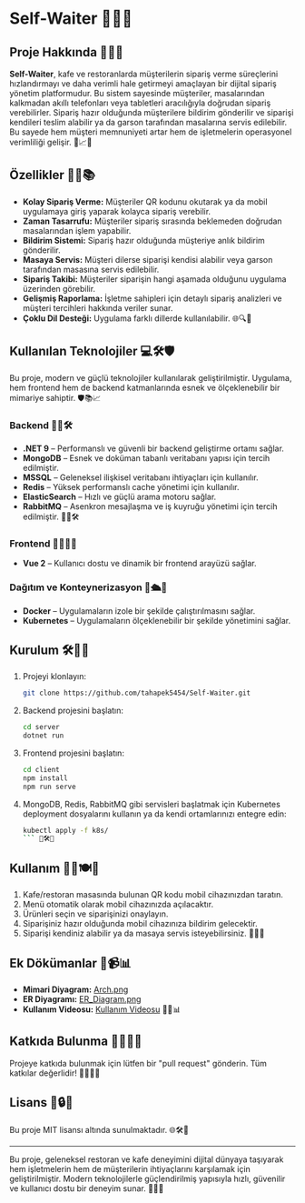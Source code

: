 # Self-Waiter 🌟🎉🌟

## Proje Hakkında 🚀🌟🚀

**Self-Waiter**, kafe ve restoranlarda müşterilerin sipariş verme süreçlerini hızlandırmayı ve daha verimli hale getirmeyi amaçlayan bir dijital sipariş yönetim platformudur. Bu sistem sayesinde müşteriler, masalarından kalkmadan akıllı telefonları veya tabletleri aracılığıyla doğrudan sipariş verebilirler. Sipariş hazır olduğunda müşterilere bildirim gönderilir ve siparişi kendileri teslim alabilir ya da garson tarafından masalarına servis edilebilir. Bu sayede hem müşteri memnuniyeti artar hem de işletmelerin operasyonel verimliliği gelişir. 🚀📈💡

## Özellikler 🔧😃📚

- **Kolay Sipariş Verme:** Müşteriler QR kodunu okutarak ya da mobil uygulamaya giriş yaparak kolayca sipariş verebilir.
- **Zaman Tasarrufu:** Müşteriler sipariş sırasında beklemeden doğrudan masalarından işlem yapabilir.
- **Bildirim Sistemi:** Sipariş hazır olduğunda müşteriye anlık bildirim gönderilir.
- **Masaya Servis:** Müşteri dilerse siparişi kendisi alabilir veya garson tarafından masasına servis edilebilir.
- **Sipariş Takibi:** Müşteriler siparişin hangi aşamada olduğunu uygulama üzerinden görebilir.
- **Gelişmiş Raporlama:** İşletme sahipleri için detaylı sipariş analizleri ve müşteri tercihleri hakkında veriler sunar.
- **Çoklu Dil Desteği:** Uygulama farklı dillerde kullanılabilir. 🌐🔍🎨

## Kullanılan Teknolojiler 💻🛠️🛡️

Bu proje, modern ve güçlü teknolojiler kullanılarak geliştirilmiştir. Uygulama, hem frontend hem de backend katmanlarında esnek ve ölçeklenebilir bir mimariye sahiptir. 🛡️📚📈

### Backend 🔎💡🛠️

- **.NET 9** – Performanslı ve güvenli bir backend geliştirme ortamı sağlar.
- **MongoDB** – Esnek ve doküman tabanlı veritabanı yapısı için tercih edilmiştir.
- **MSSQL** – Geleneksel ilişkisel veritabanı ihtiyaçları için kullanılır.
- **Redis** – Yüksek performanslı cache yönetimi için kullanılır.
- **ElasticSearch** – Hızlı ve güçlü arama motoru sağlar.
- **RabbitMQ** – Asenkron mesajlaşma ve iş kuyruğu yönetimi için tercih edilmiştir. 🧱📡🛠️

### Frontend 👨‍💻🌐🔧

- **Vue 2** – Kullanıcı dostu ve dinamik bir frontend arayüzü sağlar.

### Dağıtım ve Konteynerizasyon 🚧🛳️🚀

- **Docker** – Uygulamaların izole bir şekilde çalıştırılmasını sağlar.
- **Kubernetes** – Uygulamaların ölçeklenebilir bir şekilde yönetimini sağlar.

## Kurulum 🛠️🔧🚀

1. Projeyi klonlayın:
   ```bash
   git clone https://github.com/tahapek5454/Self-Waiter.git
   ```
2. Backend projesini başlatın:
   ```bash
   cd server
   dotnet run
   ```
3. Frontend projesini başlatın:
   ```bash
   cd client
   npm install
   npm run serve
   ```
4. MongoDB, Redis, RabbitMQ gibi servisleri başlatmak için Kubernetes deployment dosyalarını kullanın ya da kendi ortamlarınızı entegre edin:
   ````bash
   kubectl apply -f k8s/
   ``` 🌟🛠️🔄
   ````

## Kullanım 👨‍🍳🍽️🔄

1. Kafe/restoran masasında bulunan QR kodu mobil cihazınızdan taratın.
2. Menü otomatik olarak mobil cihazınızda açılacaktır.
3. Ürünleri seçin ve siparişinizi onaylayın.
4. Siparişiniz hazır olduğunda mobil cihazınıza bildirim gelecektir.
5. Siparişi kendiniz alabilir ya da masaya servis isteyebilirsiniz. 🚀📢📡

## Ek Dökümanlar 📸📹📊

- **Mimari Diyagram:** [Arch.png](./docs/Arch.png)
- **ER Diyagramı:** [ER\_Diagram.png]()
- **Kullanım Videosu:** [Kullanım Videosu](./docs/usage-video.mp4) 🎥📄📊

## Katkıda Bulunma 🤝💪👨‍🍳

Projeye katkıda bulunmak için lütfen bir "pull request" gönderin. Tüm katkılar değerlidir! 🌟💪👨‍🎓

## Lisans 📜🔒📂

Bu proje MIT lisansı altında sunulmaktadır. 🌐🛠️🔧

---

Bu proje, geleneksel restoran ve kafe deneyimini dijital dünyaya taşıyarak hem işletmelerin hem de müşterilerin ihtiyaçlarını karşılamak için geliştirilmiştir. Modern teknolojilerle güçlendirilmiş yapısıyla hızlı, güvenilir ve kullanıcı dostu bir deneyim sunar. 🌟🚀🎉

